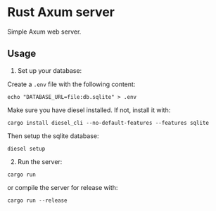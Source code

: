 # Rust Axum server

Simple Axum web server.


## Usage

1. Set up your database:

Create a `.env` file with the following content:
```
echo "DATABASE_URL=file:db.sqlite" > .env
```

Make sure you have diesel installed. If not, install it with:
```
cargo install diesel_cli --no-default-features --features sqlite
```

Then setup the sqlite database:
```
diesel setup
```

2. Run the server:
```
cargo run
```

or compile the server for release with:
```
cargo run --release
```

